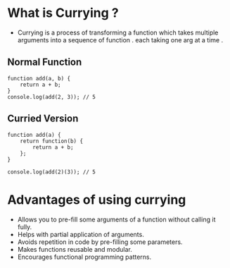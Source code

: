 # What is Currying ?

- Currying is a process of transforming a function which takes multiple arguments into a sequence of function . each taking one arg at a time .

## Normal Function

```
function add(a, b) {
    return a + b;
}
console.log(add(2, 3)); // 5
```

## Curried Version

```
function add(a) {
    return function(b) {
        return a + b;
    };
}

console.log(add(2)(3)); // 5
```

# Advantages of using currying

- Allows you to pre-fill some arguments of a function without calling it fully.
- Helps with partial application of arguments.
- Avoids repetition in code by pre-filling some parameters.
- Makes functions reusable and modular.
- Encourages functional programming patterns.
